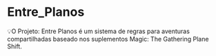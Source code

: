 # Entre_Planos
💡O Projeto: Entre Planos é um sistema de regras para aventuras compartilhadas baseado nos suplementos Magic: The Gathering Plane Shift.
